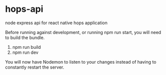 # hops-api
node express api for react native hops application

Before running against development, or running npm run start, you will need to
build the bundle.
1. npm run build
2. npm run dev

You will now have Nodemon to listen to your changes instead of having to constantly restart the server.